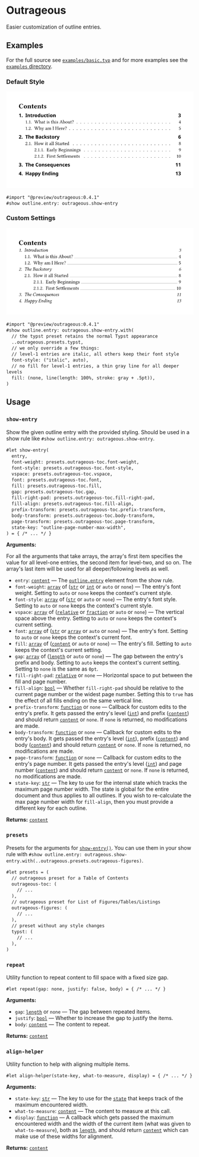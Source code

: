 # Outrageous

Easier customization of outline entries.

## Examples

For the full source see [`examples/basic.typ`](./examples/basic.typ) and for
more examples see the [`examples` directory](./examples).

### Default Style

![Example: default style](./example-default.png)

```typ
#import "@preview/outrageous:0.4.1"
#show outline.entry: outrageous.show-entry
```

### Custom Settings

![Example: custom settings](./example-custom.png)

```typ
#import "@preview/outrageous:0.4.1"
#show outline.entry: outrageous.show-entry.with(
  // the typst preset retains the normal Typst appearance
  ..outrageous.presets.typst,
  // we only override a few things:
  // level-1 entries are italic, all others keep their font style
  font-style: ("italic", auto),
  // no fill for level-1 entries, a thin gray line for all deeper levels
  fill: (none, line(length: 100%, stroke: gray + .5pt)),
)
```

## Usage

### `show-entry`

Show the given outline entry with the provided styling. Should be used in a show
rule like `#show outline.entry: outrageous.show-entry`.

```typ
#let show-entry(
  entry,
  font-weight: presets.outrageous-toc.font-weight,
  font-style: presets.outrageous-toc.font-style,
  vspace: presets.outrageous-toc.vspace,
  font: presets.outrageous-toc.font,
  fill: presets.outrageous-toc.fill,
  gap: presets.outrageous-toc.gap,
  fill-right-pad: presets.outrageous-toc.fill-right-pad,
  fill-align: presets.outrageous-toc.fill-align,
  prefix-transform: presets.outrageous-toc.prefix-transform,
  body-transform: presets.outrageous-toc.body-transform,
  page-transform: presets.outrageous-toc.page-transform,
  state-key: "outline-page-number-max-width",
) = { /* ... */ }
```

**Arguments:**

For all the arguments that take arrays, the array's first item specifies the
value for all level-one entries, the second item for level-two, and so on. The
array's last item will be used for all deeper/following levels as well.

- `entry`: [`content`] &mdash; The
  [`outline.entry`](https://typst.app/docs/reference/model/outline/#definitions-entry)
  element from the show rule.
- `font-weight`: [`array`] of ([`str`] or [`int`] or `auto` or `none`) &mdash;
  The entry's font weight. Setting to `auto` or `none` keeps the context's
  current style.
- `font-style`: [`array`] of ([`str`] or `auto` or `none`) &mdash; The entry's
  font style. Setting to `auto` or `none` keeps the context's current style.
- `vspace`: [`array`] of ([`relative`] or [`fraction`] or `auto` or `none`)
  &mdash; The vertical space above the entry. Setting to `auto` or `none` keeps
  the context's current setting.
- `font`: [`array`] of ([`str`] or [`array`] or `auto` or `none`) &mdash; The
  entry's font. Setting to `auto` or `none` keeps the context's current font.
- `fill`: [`array`] of ([`content`] or `auto` or `none`) &mdash; The entry's
  fill. Setting to `auto` keeps the context's current setting.
- `gap`: [`array`] of ([`length`] or `auto` or `none`) &mdash; The gap between
  the entry's prefix and body. Setting to `auto` keeps the context's current
  setting. Setting to `none` is the same as `0pt`.
- `fill-right-pad`: [`relative`] or `none` &mdash; Horizontal space to put
  between the fill and page number.
- `fill-align`: [`bool`] &mdash; Whether `fill-right-pad` should be relative to
  the current page number or the widest page number. Setting this to `true` has
  the effect of all fills ending on the same vertical line.
- `prefix-transform`: [`function`] or `none` &mdash; Callback for custom edits
  to the entry's prefix. It gets passed the entry's level ([`int`]) and prefix
  ([`content`]) and should return [`content`] or `none`. If `none` is returned,
  no modifications are made.
- `body-transform`: [`function`] or `none` &mdash; Callback for custom edits to
  the entry's body. It gets passed the entry's level ([`int`]), prefix
  ([`content`]) and body ([`content`]) and should return [`content`] or `none`.
  If `none` is returned, no modifications are made.
- `page-transform`: [`function`] or `none` &mdash; Callback for custom edits to
  the entry's page number. It gets passed the entry's level ([`int`]) and page
  number ([`content`]) and should return [`content`] or `none`. If `none` is
  returned, no modifications are made.
- `state-key`: [`str`] &mdash; The key to use for the internal state which
  tracks the maximum page number width. The state is global for the entire
  document and thus applies to all outlines. If you wish to re-calculate the max
  page number width for `fill-align`, then you must provide a different key for
  each outline.

**Returns:** [`content`]

### `presets`

Presets for the arguments for [`show-entry()`](#show-entry). You can use them in
your show rule with
`#show outline.entry: outrageous.show-entry.with(..outrageous.presets.outrageous-figures)`.

```typ
#let presets = (
  // outrageous preset for a Table of Contents
  outrageous-toc: (
    // ...
  ),
  // outrageous preset for List of Figures/Tables/Listings
  outrageous-figures: (
    // ...
  ),
  // preset without any style changes
  typst: (
    // ...
  ),
)
```

### `repeat`

Utility function to repeat content to fill space with a fixed size gap.

```typ
#let repeat(gap: none, justify: false, body) = { /* ... */ }
```

**Arguments:**

- `gap`: [`length`] or `none` &mdash; The gap between repeated items.
- `justify`: [`bool`] &mdash; Whether to increase the gap to justify the items.
- `body`: [`content`] &mdash; The content to repeat.

**Returns:** [`content`]

### `align-helper`

Utility function to help with aligning multiple items.

```typ
#let align-helper(state-key, what-to-measure, display) = { /* ... */ }
```

**Arguments:**

- `state-key`: [`str`] &mdash; The key to use for the [`state`] that keeps track
  of the maximum encountered width.
- `what-to-measure`: [`content`] &mdash; The content to measure at this call.
- `display`: [`function`] &mdash; A callback which gets passed the maximum
  encountered width and the width of the current item (what was given to
  `what-to-measure`), both as [`length`], and should return [`content`] which
  can make use of these widths for alignment.

**Returns:** [`content`]

[`str`]: https://typst.app/docs/reference/foundations/str/
[`int`]: https://typst.app/docs/reference/foundations/int/
[`bool`]: https://typst.app/docs/reference/foundations/bool/
[`content`]: https://typst.app/docs/reference/foundations/content/
[`function`]: https://typst.app/docs/reference/foundations/function/
[`array`]: https://typst.app/docs/reference/foundations/array/
[`relative`]: https://typst.app/docs/reference/layout/relative/
[`fraction`]: https://typst.app/docs/reference/layout/fraction/
[`state`]: https://typst.app/docs/reference/introspection/state/
[`length`]: https://typst.app/docs/reference/layout/length/
